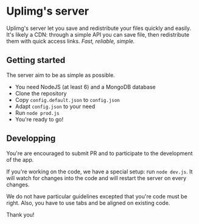 # Uplimg's server

Uplimg's server let you save and redistribute your files quickly and easily.
It's likely a CDN: through a simple API you can save file, then redistribute
them with quick access links. *Fast, reliable, simple.*

## Getting started

The server aim to be as simple as possible.

- You need NodeJS (at least 6) and a MongoDB database
- Clone the repository
- Copy ```config.default.json``` to ```config.json```
- Adapt ```config.json``` to your need
- Run ```node prod.js```
- You're ready to go!

## Developping

You're are encouraged to submit PR and to participate to the development of
the app.

If you're working on the code, we have a special setup: run ```node dev.js```.
It will watch for changes into the code and will restart the server on every
changes.

We do not have particular guidelines excepted that you're code must be right.
Also, you have to use tabs and be aligned on existing code.

Thank you!
